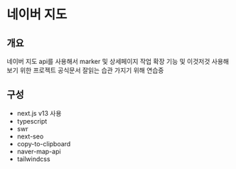 # 네이버 지도

## 개요

네이버 지도 api를 사용해서 marker 및 상세페이지 작업
확장 기능 및 이것저것 사용해보기 위한 프로젝트 
공식문서 잘읽는 습관 가지기 위해 연습중

## 구성

- next.js v13 사용
- typescript
- swr
- next-seo
- copy-to-clipboard
- naver-map-api
- tailwindcss
